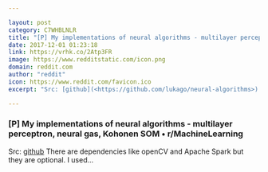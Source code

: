 ```yaml
---

layout: post
category: C7WHBLNLR
title: "[P] My implementations of neural algorithms - multilayer perceptron, neural gas, Kohonen SOM • r/MachineLearning"
date: 2017-12-01 01:23:18
link: https://vrhk.co/2Atp3FR
image: https://www.redditstatic.com/icon.png
domain: reddit.com
author: "reddit"
icon: https://www.reddit.com/favicon.ico
excerpt: "Src: [github](<https://github.com/lukago/neural-algorithms>) There are dependencies like openCV and Apache Spark but they are optional. I used..."

---
```


### [P] My implementations of neural algorithms - multilayer perceptron, neural gas, Kohonen SOM • r/MachineLearning

Src: [github](<https://github.com/lukago/neural-algorithms>) There are dependencies like openCV and Apache Spark but they are optional. I used...